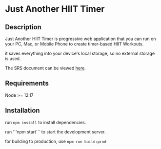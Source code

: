 # Just Another HIIT Timer

## Description
Just Another HIIT Timer is progressive web application that you can run
on your PC, Mac, or Mobile Phone to create timer-based HIIT Workouts.

it saves everything into your device's local storage, so no external
storage is used.

The SRS document can be viewed [here](https://docs.google.com/document/d/1A50qAVaJTzTT6-6wr5Aox3agoxM49kejNssExyCcQzk/edit?usp=sharing).

## Requirements
Node >= 12.17

## Installation

run ```npm install``` to install dependencies.

run '''npm start``` to start the development server.

for building to production, use ```npm run build:prod```
